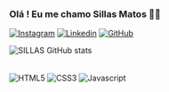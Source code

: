 
### Olá ! Eu me chamo Sillas Matos ✌🏽

[![Instagram](https://img.shields.io/badge/Instagram-E4405F?style=for-the-badge&logo=instagram&logoColor=white)](https://www.instagram.com/smrocha98/)
[![Linkedin](https://img.shields.io/badge/LinkedIn-0077B5?style=for-the-badge&logo=linkedin&logoColor=white)](www.linkedin.com/in/sillas-matos-almeida-rocha-a615ab148)
[![GitHub](https://img.shields.io/badge/GitHub-100000?style=for-the-badge&logo=github&logoColor=white)](https://github.com/SILLASrocha97)

![SILLAS GitHub stats](https://github-readme-stats.vercel.app/api?username=SILLASrocha97&show_icons=true&theme=dracula)

<div style="display : inline_block"><br/>
 <img align="center" alt="HTML5" src="https://img.shields.io/badge/HTML5-E34F26?style=for-the-badge&logo=html5&logoColor=white" />
 <img align="center" alt="CSS3" src="https://img.shields.io/badge/CSS-239120?&style=for-the-badge&logo=css3&logoColor=white" />
 <img align="center" alt="Javascript" src="https://img.shields.io/badge/JavaScript-F7DF1E?style=for-the-badge&logo=javascript&logoColor=black" /> 
</div>
